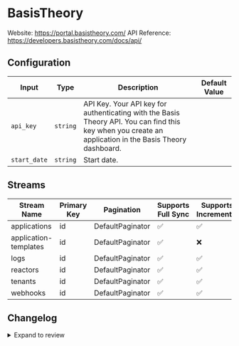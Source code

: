 # BasisTheory
Website: https://portal.basistheory.com/
API Reference: https://developers.basistheory.com/docs/api/

## Configuration

| Input | Type | Description | Default Value |
|-------|------|-------------|---------------|
| `api_key` | `string` | API Key. Your API key for authenticating with the Basis Theory API. You can find this key when you create an application in the Basis Theory dashboard. |  |
| `start_date` | `string` | Start date.  |  |

## Streams
| Stream Name | Primary Key | Pagination | Supports Full Sync | Supports Incremental |
|-------------|-------------|------------|---------------------|----------------------|
| applications | id | DefaultPaginator | ✅ |  ✅  |
| application-templates | id | DefaultPaginator | ✅ |  ❌  |
| logs | id | DefaultPaginator | ✅ |  ✅  |
| reactors | id | DefaultPaginator | ✅ |  ✅  |
| tenants | id | DefaultPaginator | ✅ |  ✅  |
| webhooks | id | DefaultPaginator | ✅ |  ✅  |

## Changelog

<details>
  <summary>Expand to review</summary>

| Version          | Date              | Pull Request | Subject        |
|------------------|-------------------|--------------|----------------|
| 0.0.1 | 2025-04-10 | | Initial release by [@btkcodedev](https://github.com/btkcodedev) via Connector Builder |

</details>
